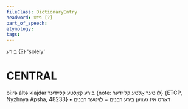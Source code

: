 ```yaml
---
fileClass: DictionaryEntry
headword: בירע [?]
part_of_speech: 
etymology: 
tags: 
---
```

בירע {?}
'solely'

CENTRAL
========

bíːrə áltə klajdər בירע קאַלטע קליידער {note: לויטער אַלטע קליידער} {ETCP, Nyzhnya Apsha, 48233}
	•	דאָרט איז געווען בירע רבנים = לויטער רבנים